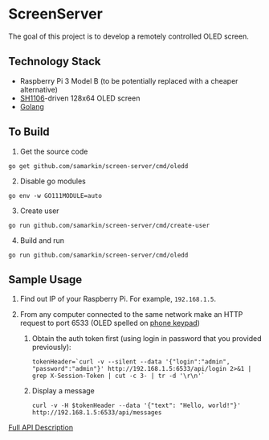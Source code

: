 # ScreenServer

The goal of this project is to develop a remotely controlled OLED screen.

## Technology Stack
* Raspberry Pi 3 Model B (to be potentially replaced with a cheaper alternative)
* [SH1106](https://www.displayfuture.com/Display/datasheet/controller/SH1106.pdf)-driven 128x64 OLED screen
* [Golang](https://golang.org)

## To Build
1. Get the source code
```shell
go get github.com/samarkin/screen-server/cmd/oledd
```
2. Disable go modules
```shell
go env -w GO111MODULE=auto
```
3. Create user
```shell
go run github.com/samarkin/screen-server/cmd/create-user
```
4. Build and run
```shell
go run github.com/samarkin/screen-server/cmd/oledd
```

## Sample Usage
1. Find out IP of your Raspberry Pi. For example, `192.168.1.5`.
2. From any computer connected to the same network make an HTTP request to port 6533
(OLED spelled on [phone keypad](https://en.wikipedia.org/wiki/E.161))

   1. Obtain the auth token first (using login in password that you provided previously):

      ```shell
      tokenHeader=`curl -v --silent --data '{"login":"admin", "password":"admin"}' http://192.168.1.5:6533/api/login 2>&1 | grep X-Session-Token | cut -c 3- | tr -d '\r\n'`
      ```

   2. Display a message

      ```shell
      curl -v -H $tokenHeader --data '{"text": "Hello, world!"}' http://192.168.1.5:6533/api/messages
      ```

[Full API Description](oledd/API.md)
